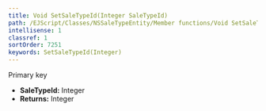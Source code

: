```yaml
---
title: Void SetSaleTypeId(Integer SaleTypeId)
path: /EJScript/Classes/NSSaleTypeEntity/Member functions/Void SetSaleTypeId(Integer p_0)
intellisense: 1
classref: 1
sortOrder: 7251
keywords: SetSaleTypeId(Integer)
---
```



Primary key



* **SaleTypeId:** Integer
* **Returns:** Integer


